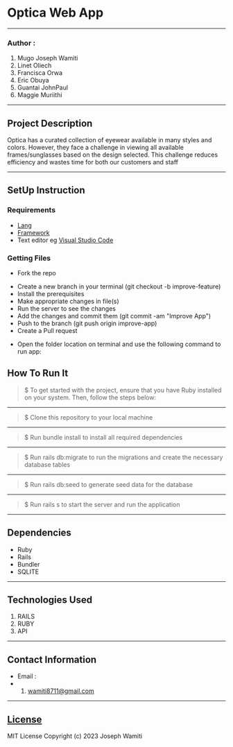 # Optica Web App
*****
### Author :
1. Mugo Joseph Wamiti
2. Linet Oliech
3. Francisca Orwa
4. Eric Obuya
5. Guantai JohnPaul
6. Maggie Muriithi
****
## Project Description
Optica has a curated collection of eyewear available in many styles and colors. However, they face a challenge in viewing all available frames/sunglasses based on the design selected. This challenge reduces efficiency and wastes time for both our customers and staff
******

## SetUp Instruction
### Requirements
* [Lang](https://www.ruby-lang.org/en/)
* [Framework](https://rubyonrails.org/)
* Text editor eg [Visual Studio Code](https://code.visualstudio.com/download)


### Getting Files
* Fork the repo
- Create a new branch in your terminal (git checkout -b improve-feature)
- Install the prerequisites
- Make appropriate changes in file(s)
- Run the server to see the changes
- Add the changes and commit them (git commit -am "Improve App")
- Push to the branch (git push origin improve-app)
- Create a Pull request
* Open the folder location on terminal and use the following command to run app:

## How To Run It
>  $ To get started with the project, ensure that you have Ruby installed on your system. Then, follow the steps below:
*****
> $ Clone this repository to your local machine
*****
> $ Run bundle install to install all required dependencies
*****
> $ Run rails db:migrate to run the migrations and create the necessary database tables
*****
> $ Run rails db:seed to generate seed data for the database
*****
> $ Run rails s to start the server and run the application
*****
## Dependencies
- Ruby
- Rails
- Bundler
- SQLITE
*****
## Technologies Used
1. RAILS
2. RUBY
3. API
*****
## Contact Information
* Email : 
* 1. wamiti8711@gmail.com
*****
## [License](LICENSE)
MIT License
Copyright (c) 2023 Joseph Wamiti



